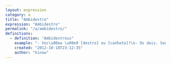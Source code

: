 ```yaml
---
layout: expression
category: a
title: "Ambidestro"
expression: "Ambidestro"
permalink: "/a/ambidestro/"
definitions:
  - definition: "Ambidextrous"
    example: "- Voc\u00ea \u00e9 [destro] ou [canhoto]?\n- Os dois. Sou ambidestro.\n- Ah, [metido]!"
    created: "2012-10-18T23:12:35"
    author: "kinow"
---
```

